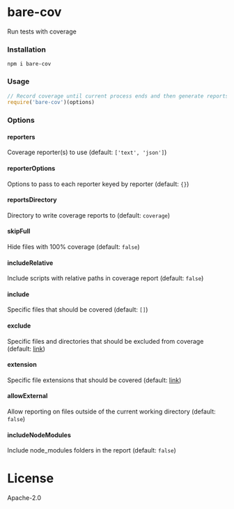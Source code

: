 # bare-cov
Run tests with coverage

### Installation
```
npm i bare-cov
```

### Usage
```js
// Record coverage until current process ends and then generate reports
require('bare-cov')(options)
```

### Options
#### reporters
Coverage reporter(s) to use (default: `['text', 'json']`)

#### reporterOptions
Options to pass to each reporter keyed by reporter (default: `{}`)

#### reportsDirectory
Directory to write coverage reports to (default: `coverage`)

#### skipFull
Hide files with 100% coverage (default: `false`)

#### includeRelative
Include scripts with relative paths in coverage report (default: `false`)

#### include
Specific files that should be covered (default: `[]`)

#### exclude
Specific files and directories that should be excluded from coverage (default: [link](https://github.com/istanbuljs/schema/blob/master/default-exclude.js))

#### extension
Specific file extensions that should be covered (default: [link](https://github.com/istanbuljs/schema/blob/master/default-extension.js))

#### allowExternal
Allow reporting on files outside of the current working directory (default: `false`)

#### includeNodeModules
Include node_modules folders in the report (default: `false`)

# License
Apache-2.0
